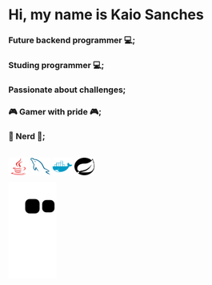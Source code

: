# Hi, my name is Kaio Sanches
### Future backend programmer  💻;
### Studing programmer  💻; 
### Passionate about challenges;
### 🎮 Gamer with pride 🎮;
### 🤖 Nerd 🤖;
  
   <div style="display: inline_block"><br>
     <img align="center" alt="Kaio-JAVA" height="35" width="40" src="https://raw.githubusercontent.com/devicons/devicon/master/icons/java/java-plain.svg">
     <img align="center" alt="Kaio-mysql" height="35" width="40" src="https://raw.githubusercontent.com/devicons/devicon/master/icons/mysql/mysql-plain.svg">
     <img align="center" alt="Kaio-docker" height="35" width="40" src="https://raw.githubusercontent.com/devicons/devicon/master/icons/docker/docker-plain.svg">
     <img align="center" alt="Kaio-spring" height="35" width="40" src="https://raw.githubusercontent.com/devicons/devicon/master/icons/spring/spring-plain.svg">
  </div>

 ![Snake animation](https://github.com/rafaballerini/rafaballerini/blob/output/github-contribution-grid-snake.svg)
